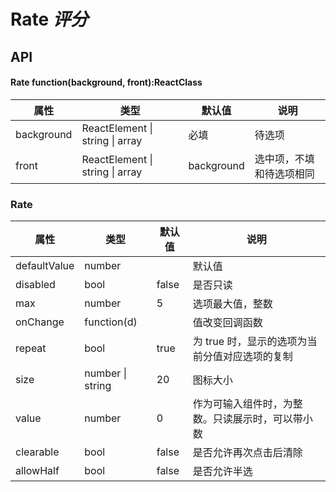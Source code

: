 # Rate *评分*

<example />

## API

#### Rate function(background, front):ReactClass

| 属性 | 类型 | 默认值 | 说明 |
| --- | --- | --- | --- |
| background | ReactElement \| string \| array | 必填 | 待选项 |
| front | ReactElement \| string \| array | background | 选中项，不填和待选项相同 |

### Rate

| 属性 | 类型 | 默认值 | 说明 |
| --- | --- | --- | --- |
| defaultValue | number | | 默认值 |
| disabled | bool | false | 是否只读 |
| max | number | 5 | 选项最大值，整数 |
| onChange | function(d) | | 值改变回调函数 |
| repeat | bool | true | 为 true 时，显示的选项为当前分值对应选项的复制 |
| size | number \| string | 20 | 图标大小 |
| value | number | 0 | 作为可输入组件时，为整数。只读展示时，可以带小数 |
| clearable | bool | false | 是否允许再次点击后清除 |
| allowHalf | bool | false | 是否允许半选 |
